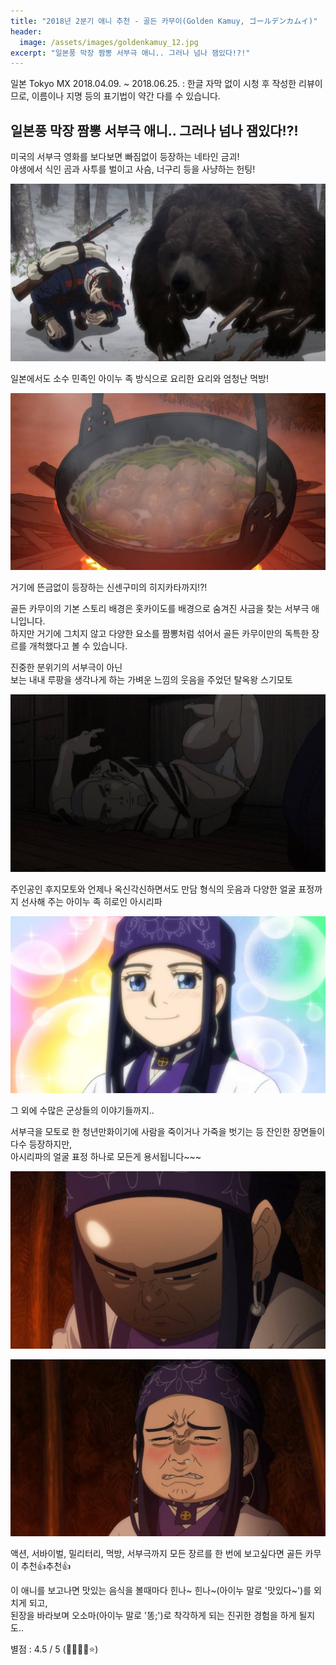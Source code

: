 ```yaml
---
title: "2018년 2분기 애니 추천 - 골든 카무이(Golden Kamuy, ゴールデンカムイ)"
header:
  image: /assets/images/goldenkamuy_12.jpg
excerpt: "일본풍 막장 짬뽕 서부극 애니.. 그러나 넘나 잼있다!?!"
---
```


일본 Tokyo MX 2018.04.09. ~ 2018.06.25.
: 한글 자막 없이 시청 후 작성한 리뷰이므로, 이름이나 지명 등의 표기법이 약간 다를 수 있습니다.

## 일본풍 막장 짬뽕 서부극 애니.. 그러나 넘나 잼있다!?!

미국의 서부극 영화를 보다보면 빠짐없이 등장하는 네타인 금괴!  
야생에서 식인 곰과 사투를 벌이고 사슴, 너구리 등을 사냥하는 헌팅!

![곰](/assets/images/goldenkamuy_09.jpg)

일본에서도 소수 민족인 아이누 족 방식으로 요리한 요리와 엄청난 먹방!

![먹방](/assets/images/goldenkamuy_02.jpg)

거기에 뜬금없이 등장하는 신센구미의 히지카타까지!?!

골든 카무이의 기본 스토리 배경은 홋카이도를 배경으로 숨겨진 사금을 찾는 서부극 애니입니다.  
하지만 거기에 그치지 않고 다양한 요소를 짬뽕처럼 섞어서 골든 카무이만의 독특한 장르를 개척했다고 볼 수 있습니다.

진중한 분위기의 서부극이 아닌  
보는 내내 루팡을 생각나게 하는 가벼운 느낌의 웃음을 주었던 탈옥왕 스기모토

![스기모토](/assets/images/goldenkamuy_06.jpg)

주인공인 후지모토와 언제나 옥신각신하면서도 만담 형식의 웃음과 다양한 얼굴 표정까지 선사해 주는 아이누 족 히로인 아시리파

![아시리파](/assets/images/goldenkamuy_05.jpg)

그 외에 수많은 군상들의 이야기들까지..

서부극을 모토로 한 청년만화이기에 사람을 죽이거나 가죽을 벗기는 등 잔인한 장면들이 다수 등장하지만,  
아시리파의 얼굴 표정 하나로 모든게 용서됩니다~~~

![아시리파](/assets/images/goldenkamuy_04.jpg)

![아시리파](/assets/images/goldenkamuy_11.jpg)

액션, 서바이벌, 밀리터리, 먹방, 서부극까지 모든 장르를 한 번에 보고싶다면 골든 카무이 추천:thumbsup:추천:thumbsup:

이 애니를 보고나면 맛있는 음식을 볼때마다 힌나~ 힌나~(아이누 말로 '맛있다~')를 외치게 되고,  
된장을 바라보며 오소마(아이누 말로 '똥;')로 착각하게 되는 진귀한 경험을 하게 될지도..

별점 : 4.5 / 5 (:star2::star2::star2::star2::star:)
